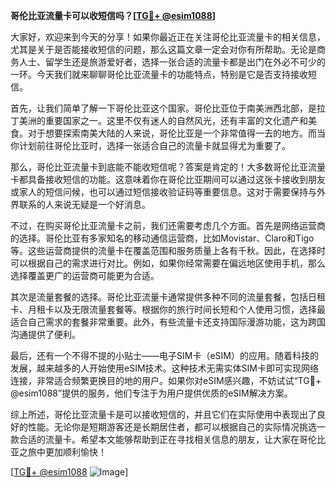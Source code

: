 **哥伦比亚流量卡可以收短信吗？[[TG💪+ @esim1088](https://t.me/s/esim1088)]**

大家好，欢迎来到今天的分享！如果你最近正在关注哥伦比亚流量卡的相关信息，尤其是关于是否能接收短信的问题，那么这篇文章一定会对你有所帮助。无论是商务人士、留学生还是旅游爱好者，选择一张合适的流量卡都是出门在外必不可少的一环。今天我们就来聊聊哥伦比亚流量卡的功能特点，特别是它是否支持接收短信。

首先，让我们简单了解一下哥伦比亚这个国家。哥伦比亚位于南美洲西北部，是拉丁美洲的重要国家之一。这里不仅有迷人的自然风光，还有丰富的文化遗产和美食。对于想要探索南美大陆的人来说，哥伦比亚是一个非常值得一去的地方。而当你计划前往哥伦比亚时，选择一张适合自己的流量卡就显得尤为重要了。

那么，哥伦比亚流量卡到底能不能收短信呢？答案是肯定的！大多数哥伦比亚流量卡都具备接收短信的功能。这意味着你在哥伦比亚期间可以通过这张卡接收到朋友或家人的短信问候，也可以通过短信接收验证码等重要信息。这对于需要保持与外界联系的人来说无疑是一个好消息。

不过，在购买哥伦比亚流量卡之前，我们还需要考虑几个方面。首先是网络运营商的选择。哥伦比亚有多家知名的移动通信运营商，比如Movistar、Claro和Tigo等。这些运营商提供的流量卡在覆盖范围和服务质量上各有千秋。因此，在选择时可以根据自己的需求进行对比。例如，如果你经常需要在偏远地区使用手机，那么选择覆盖更广的运营商可能更为合适。

其次是流量套餐的选择。哥伦比亚流量卡通常提供多种不同的流量套餐，包括日租卡、月租卡以及无限流量套餐等。根据你的旅行时间长短和个人使用习惯，选择最适合自己需求的套餐非常重要。此外，有些流量卡还支持国际漫游功能，这为跨国沟通提供了便利。

最后，还有一个不得不提的小贴士——电子SIM卡（eSIM）的应用。随着科技的发展，越来越多的人开始使用eSIM技术。这种技术无需实体SIM卡即可实现网络连接，非常适合频繁更换目的地的用户。如果你对eSIM感兴趣，不妨试试“TG💪+ @esim1088”提供的服务，他们专注于为用户提供优质的eSIM解决方案。

综上所述，哥伦比亚流量卡是可以接收短信的，并且它们在实际使用中表现出了良好的性能。无论你是短期游客还是长期居住者，都可以根据自己的实际情况挑选一款合适的流量卡。希望本文能够帮助到正在寻找相关信息的朋友，让大家在哥伦比亚之旅中更加顺利愉快！

[[TG💪+ @esim1088](https://t.me/s/esim1088) ![Image](https://i.postimg.cc/4NQfJmqS/Snipaste-2025-05-13-00-14-12.png)]